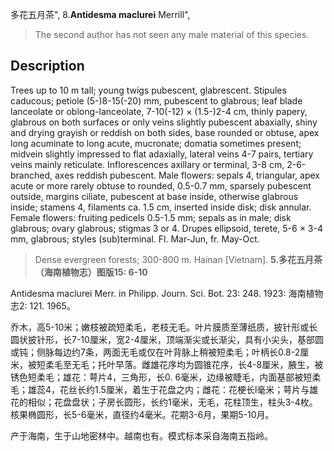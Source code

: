 多花五月茶",
8.**Antidesma maclurei** Merrill",

> The second author has not seen any male material of this species.

## Description
Trees up to 10 m tall; young twigs pubescent, glabrescent. Stipules caducous; petiole (5-)8-15(-20) mm, pubescent to glabrous; leaf blade lanceolate or oblong-lanceolate, 7-10(-12) × (1.5-)2-4 cm, thinly papery, glabrous on both surfaces or only veins slightly pubescent abaxially, shiny and drying grayish or reddish on both sides, base rounded or obtuse, apex long acuminate to long acute, mucronate; domatia sometimes present; midvein slightly impressed to flat adaxially, lateral veins 4-7 pairs, tertiary veins mainly reticulate. Inflorescences axillary or terminal, 3-8 cm, 2-6-branched, axes reddish pubescent. Male flowers: sepals 4, triangular, apex acute or more rarely obtuse to rounded, 0.5-0.7 mm, sparsely pubescent outside, margins ciliate, pubescent at base inside, otherwise glabrous inside; stamens 4, filaments ca. 1.5 cm, inserted inside disk; disk annular. Female flowers: fruiting pedicels 0.5-1.5 mm; sepals as in male; disk glabrous; ovary glabrous; stigmas 3 or 4. Drupes ellipsoid, terete, 5-6 × 3-4 mm, glabrous; styles (sub)terminal. Fl. Mar-Jun, fr. May-Oct.

> Dense evergreen forests; 300-800 m. Hainan [Vietnam].
**5.多花五月茶（海南植物志）图版15: 6-10**

Antidesma maclurei Merr. in Philipp. Journ. Sci. Bot. 23: 248. 1923: 海南植物志2: 121. 1965。

乔木，高5-10米；嫩枝被疏短柔毛，老枝无毛。叶片膜质至薄纸质，披针形或长圆状披针形，长7-10厘米，宽2-4厘米，顶端渐尖或长渐尖，具有小尖头，基部圆或钝；侧脉每边约7条，两面无毛或仅在叶背脉上稍被短柔毛；叶柄长0.8-2厘米，被短柔毛至无毛；托叶早落。雌雄花序均为圆锥花序，长4-8厘米，腋生，被锈色短柔毛；雄花：萼片4，三角形，长0. 6毫米，边缘被睫毛，内面基部被短柔毛；雄蕊4，花丝长约1.5厘米，着生于花盘之内；雌花：花梗长l毫米；萼片与雄花的相似；花盘盘状；子房长圆形，长约1毫米，无毛，花柱顶生，柱头3-4枚。核果椭圆形，长5-6毫米，直径约4毫米。花期3-6月，果期5-10月。

产于海南，生于山地密林中。越南也有。模式标本采自海南五指岭。
